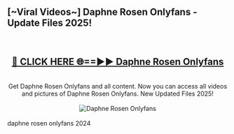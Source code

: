 <h2>[~Viral Videos~] Daphne Rosen Onlyfans - Update Files 2025!</h2>
<br>
<div align="center">
<h2><a href="https://betterlinks.top/A2PfLJ" rel="nofollow">🔴 CLICK HERE 🌐==►► Daphne Rosen Onlyfans</a></h2>
<br>
Get Daphne Rosen Onlyfans and all content. Now you can access all videos and pictures of Daphne Rosen Onlyfans. New Updated Files 2025!
<br>
<br>
<a href="https://betterlinks.top/A2PfLJ" rel="nofollow" data-target="animated-image.originalLink"><img src="https://i.ibb.co.com/WyWwxjT/player-gif2.gif" alt="Daphne Rosen Onlyfans" style="max-width: 100%; display: inline-block;" data-target="animated-image.originalImage"></a>
</div>
<br>
daphne rosen onlyfans 2024